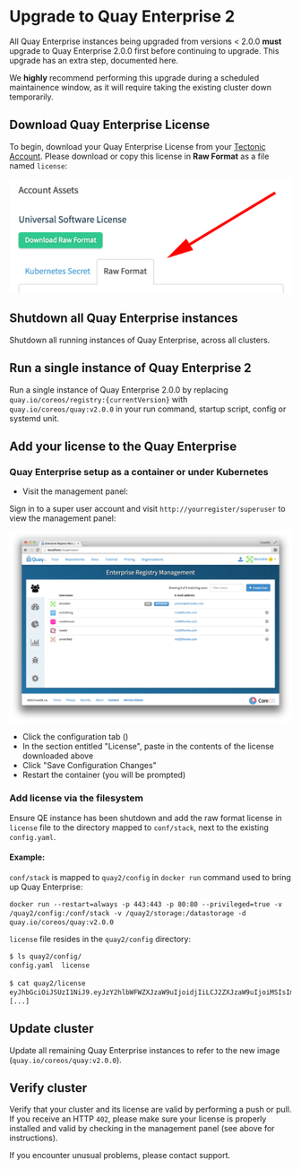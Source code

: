 # Upgrade to Quay Enterprise 2

All Quay Enterprise instances being upgraded from versions < 2.0.0 **must** upgrade to Quay Enterprise 2.0.0 first before continuing to upgrade. This upgrade has an extra step, documented here.

We **highly** recommend performing this upgrade during a scheduled maintainence window, as it will require taking the existing cluster down temporarily.

## Download Quay Enterprise License

To begin, download your Quay Enterprise License from your [Tectonic Account](https://account.tectonic.com). Please download or copy this license in **Raw Format** as a file named `license`:

<img src="img/raw-format.png" class="img-center" alt="Quay Enterprise License Raw Format"/>

## Shutdown all Quay Enterprise instances

Shutdown all running instances of Quay Enterprise, across all clusters.

## Run a single instance of Quay Enterprise 2

Run a single instance of Quay Enterprise 2.0.0 by replacing `quay.io/coreos/registry:{currentVersion}` with `quay.io/coreos/quay:v2.0.0` in your run command, startup script, config or systemd unit.

## Add your license to the Quay Enterprise

### Quay Enterprise setup as a container or under Kubernetes

- Visit the management panel:

Sign in to a super user account and visit `http://yourregister/superuser` to view the management panel:

<img src="img/superuser.png" class="img-center" alt="Quay Enterprise Management Panel"/>

- Click the configuration tab (<span class="fa fa-gear"></span>)
- In the section entitled "License", paste in the contents of the license downloaded above
- Click "Save Configuration Changes"
- Restart the container (you will be prompted)

### Add license via the filesystem

Ensure QE instance has been shutdown and add the raw format license in `license` file to the directory mapped to `conf/stack`, next to the existing `config.yaml`.

#### Example:

`conf/stack` is mapped to `quay2/config` in `docker run` command used to bring up Quay Enterprise:

```
docker run --restart=always -p 443:443 -p 80:80 --privileged=true -v /quay2/config:/conf/stack -v /quay2/storage:/datastorage -d quay.io/coreos/quay:v2.0.0
```

`license` file resides in the `quay2/config` directory:

```
$ ls quay2/config/
config.yaml  license

$ cat quay2/license
eyJhbGciOiJSUzI1NiJ9.eyJzY2hlbWFWZXJzaW9uIjoidjIiLCJ2ZXJzaW9uIjoiMSIsImNyZWF0aW9uRGF0ZSI6IjIwMTYtMTAtMjZUMTc6MjM6MjJaIiwiZXhwaXJ
[...]
```

## Update cluster

Update all remaining Quay Enterprise instances to refer to the new image (`quay.io/coreos/quay:v2.0.0`).

## Verify cluster

Verify that your cluster and its license are valid by performing a push or pull. If you receive an HTTP `402`, please make sure your license is properly installed and valid by checking in the management panel (see above for instructions).

If you encounter unusual problems, please contact support.
